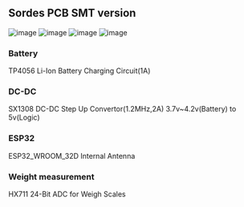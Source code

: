 ## Sordes PCB SMT version
![image](https://user-images.githubusercontent.com/82319443/183476144-5c3a8d32-e4af-43c3-8d26-5c048b6cde0e.png)
![image](https://user-images.githubusercontent.com/82319443/183477162-3d633763-05bc-41f3-b66e-af52efb0368b.png)
![image](https://user-images.githubusercontent.com/82319443/183477351-22968638-6c4a-4c59-9608-a5b4a2891747.png)
![image](https://user-images.githubusercontent.com/82319443/183478640-55c2b1f6-043a-4532-a7cc-4db96eef6f59.png)
### Battery
TP4056 Li-Ion Battery Charging Circuit(1A)
### DC-DC
SX1308 DC-DC Step Up Convertor(1.2MHz,2A)
3.7v~4.2v(Battery) to 5v(Logic)
### ESP32
ESP32_WROOM_32D
Internal Antenna
### Weight measurement
HX711 24-Bit ADC for Weigh Scales
